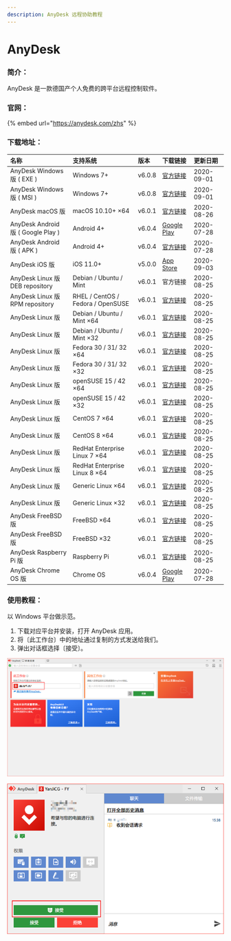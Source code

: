 ```yaml
---
description: AnyDesk 远程协助教程
---
```


# AnyDesk

### 简介：

AnyDesk 是一款德国产个人免费的跨平台远程控制软件。

### 官网：

{% embed url="https://anydesk.com/zhs" %}

### 下载地址：

| 名称 | 支持系统 | 版本 | 下载链接 | 更新日期 |
| :--- | :--- | :--- | :--- | :--- |
| AnyDesk Windows 版 \( EXE \) | Windows 7+ | v6.0.8 | [官方链接](https://download.anydesk.com/AnyDesk.exe) | 2020-09-01 |
| AnyDesk Windows 版 \( MSI \) | Windows 7+ | v6.0.8 | [官方链接](https://download.anydesk.com/AnyDesk.msi) | 2020-09-01 |
| AnyDesk macOS 版 | macOS 10.10+ ×64 | v6.0.1 | [官方链接](https://download.anydesk.com/anydesk.dmg) | 2020-08-26 |
| AnyDesk Android 版 \( Google Play \) | Android 4+ | v6.0.4 | [Google Play](https://play.google.com/store/apps/details?id=com.anydesk.anydeskandroid) | 2020-07-28 |
| AnyDesk Android 版 \( APK \) | Android 4+ | v6.0.4 | [官方链接](https://download.anydesk.com/anydesk.apk) | 2020-07-28 |
| AnyDesk iOS 版 | iOS 11.0+ | v5.0.0 | [App Store](https://apps.apple.com/us/app/anydesk/id1176131273) | 2020-09-03 |
| AnyDesk Linux 版 DEB repository | Debian / Ubuntu / Mint | v6.0.1 | 官方链接 | 2020-08-25 |
| AnyDesk Linux 版 RPM repository | RHEL / CentOS / Fedora / OpenSUSE | v6.0.1 | [官方链接](http://rpm.anydesk.com/howto.html) | 2020-08-25 |
| AnyDesk Linux 版 | Debian / Ubuntu / Mint ×64 | v6.0.1 | [官方链接](https://download.anydesk.com/linux/anydesk_6.0.1-1_amd64.deb) | 2020-08-25 |
| AnyDesk Linux 版 | Debian / Ubuntu / Mint ×32 | v6.0.1 | [官方链接](https://download.anydesk.com/linux/anydesk_6.0.1-1_i386.deb) | 2020-08-25 |
| AnyDesk Linux 版 | Fedora 30 / 31/ 32 ×64 | v6.0.1 | [官方链接](https://download.anydesk.com/linux/anydesk_6.0.1-1_x86_64.rpm) | 2020-08-25 |
| AnyDesk Linux 版 | Fedora 30 / 31/ 32 ×32 | v6.0.1 | [官方链接](https://download.anydesk.com/linux/anydesk_6.0.1-1_i686.rpm) | 2020-08-25 |
| AnyDesk Linux 版 | openSUSE 15 / 42 ×64 | v6.0.1 | [官方链接](https://download.anydesk.com/linux/anydesk_6.0.1-1_x86_64.rpm) | 2020-08-25 |
| AnyDesk Linux 版 | openSUSE 15 / 42 ×32 | v6.0.1 | [官方链接](https://download.anydesk.com/linux/anydesk_6.0.1-1_i686.rpm) | 2020-08-25 |
| AnyDesk Linux 版 | CentOS 7 ×64 | v6.0.1 | [官方链接](https://download.anydesk.com/linux/anydesk-6.0.1-1.el7.x86_64.rpm) | 2020-08-25 |
| AnyDesk Linux 版 | CentOS 8 ×64 | v6.0.1 | [官方链接](https://download.anydesk.com/linux/anydesk-6.0.1-1.el8.x86_64.rpm) | 2020-08-25 |
| AnyDesk Linux 版 | RedHat Enterprise Linux 7 ×64 | v6.0.1 | [官方链接](https://download.anydesk.com/linux/anydesk-6.0.1-1.el7.x86_64.rpm) | 2020-08-25 |
| AnyDesk Linux 版 | RedHat Enterprise Linux 8 ×64 | v6.0.1 | [官方链接](https://download.anydesk.com/linux/anydesk-6.0.1-1.el8.x86_64.rpm) | 2020-08-25 |
| AnyDesk Linux 版 | Generic Linux ×64 | v6.0.1 | [官方链接](https://download.anydesk.com/linux/anydesk-6.0.1-amd64.tar.gz) | 2020-08-25 |
| AnyDesk Linux 版 | Generic Linux ×32 | v6.0.1 | [官方链接](https://download.anydesk.com/linux/anydesk-6.0.1-i386.tar.gz) | 2020-08-25 |
| AnyDesk FreeBSD 版 | FreeBSD ×64 | v6.0.1 | [官方链接](https://download.anydesk.com/freebsd/anydesk-freebsd-6.0.1-x86_64.tar.gz) | 2020-08-25 |
| AnyDesk FreeBSD 版 | FreeBSD ×32 | v6.0.1 | [官方链接](https://download.anydesk.com/freebsd/anydesk-freebsd-6.0.1-i386.tar.gz) | 2020-08-25 |
| AnyDesk Raspberry Pi 版 | Raspberry Pi | v6.0.1 | [官方链接](https://download.anydesk.com/rpi/anydesk_6.0.1-1_armhf.deb) | 2020-08-25 |
| AnyDesk Chrome OS 版 | Chrome OS | v6.0.4 | [Google Play](https://play.google.com/store/apps/details?id=com.anydesk.anydeskandroid) | 2020-07-28 |

### 使用教程：

以 Windows 平台做示范。

1. 下载对应平台并安装，打开 AnyDesk 应用。
2. 将〔此工作台〕中的地址通过复制的方式发送给我们。
3. 弹出对话框选择〔接受〕。

![&#x5C06;&#x3014;&#x6B64;&#x5DE5;&#x4F5C;&#x53F0;&#x3015;&#x4E2D;&#x7684;&#x5730;&#x5740;&#x901A;&#x8FC7;&#x590D;&#x5236;&#x7684;&#x65B9;&#x5F0F;&#x53D1;&#x9001;&#x7ED9;&#x6211;&#x4EEC;](../../.gitbook/assets/anydesk-001.png)

![&#x70B9;&#x51FB;&#x3014;&#x63A5;&#x53D7;&#x3015;](../../.gitbook/assets/anydesk-002.png)


